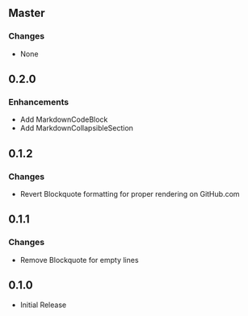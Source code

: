 ## Master

### Changes
- None


## 0.2.0

### Enhancements
- Add MarkdownCodeBlock
- Add MarkdownCollapsibleSection


## 0.1.2

### Changes
- Revert Blockquote formatting for proper rendering on GitHub.com


## 0.1.1

### Changes
- Remove Blockquote for empty lines


## 0.1.0
- Initial Release
